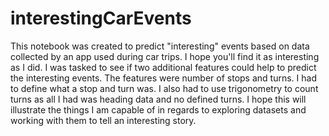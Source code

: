 # interestingCarEvents

This notebook was created to predict "interesting" events based on data collected by an app used during car trips. I hope you'll find it as interesting as I did. I was tasked to see if two additional features could help to predict the interesting events. The features were number of stops and turns. I had to define what a stop and turn was. I also had to use trigonometry to count turns as all I had was heading data and no defined turns. I hope this will illustrate the things I am capable of in regards to exploring datasets and working with them to tell an interesting story.
